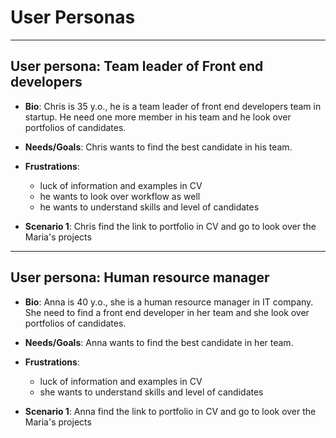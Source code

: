 # User Personas

<!-- some introduction -->

---

<!-- a persona -->

## User persona: Team leader of Front end developers

- **Bio**: Chris is 35 y.o., he is a team leader of front end developers team in
  startup. He need one more member in his team and he look over portfolios of
  candidates.

- **Needs/Goals**: Chris wants to find the best candidate in his team.

- **Frustrations**:

  - luck of information and examples in CV
  - he wants to look over workflow as well
  - he wants to understand skills and level of candidates

- **Scenario 1**: Chris find the link to portfolio in CV and go to look over the
  Maria's projects

---

## User persona: Human resource manager

- **Bio**: Anna is 40 y.o., she is a human resource manager in IT company. She
  need to find a front end developer in her team and she look over portfolios of
  candidates.

- **Needs/Goals**: Anna wants to find the best candidate in her team.

- **Frustrations**:

  - luck of information and examples in CV
  - she wants to understand skills and level of candidates

- **Scenario 1**: Anna find the link to portfolio in CV and go to look over the
  Maria's projects
